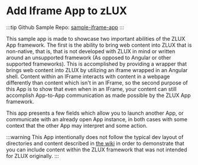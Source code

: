 # Add Iframe App to zLUX

:::tip Github Sample Repo:
[sample-iframe-app](https://github.com/zowe/sample-iframe-app)
:::

This sample app is made to showcase two important abilities of the ZLUX App framework.
The first is the ability to bring web content into ZLUX that is non-native, that is, that is not developed with ZLUX in mind or written around an unsupported framework (As opposed to Angular or other supported frameworks).
This is accomplished by providing a wrapper that brings web content into ZLUX by utilizing an iframe wrapped in an Angular shell.
Content within an IFrame interacts with content in a webpage differently than content which isn't in an IFrame, so the second purpose of this App is to show that even when in an IFrame, your content can still accomplish App-to-App communication as made possible by the ZLUX App framework.

This app presents a few fields which allow you to launch another App, or communicate with an already open App instance, in both cases with some context that the other App may interpret and some action.

:::warning
This App intentionally does not follow the typical dev layout of directories and content described in [the wiki](https://github.com/zowe/zlux/wiki/ZLUX-App-filesystem-structure) in order to demonstrate that you can include content within the ZLUX framework that was not intended for ZLUX originally.
:::
